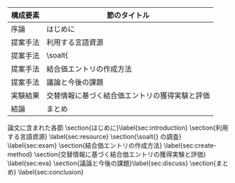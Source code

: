 構成要素 | 節のタイトル
 --- | --- 
序論 | はじめに
提案手法 | 利用する言語資源
提案手法 | \soalt{
提案手法 | 結合価エントリの作成方法
提案手法 | 議論と今後の課題
実験結果 | 交替情報に基づく結合価エントリの獲得実験と評価
結論 | まとめ

論文に含まれた各節
\section{はじめに}\label{sec:introduction}
\section{利用する言語資源} \label{sec:resource}
\section{\soalt{} の調査} \label{sec:exam}
\section{結合価エントリの作成方法} \label{sec:create-method}
\section{交替情報に基づく結合価エントリの獲得実験と評価} \label{sec:eva}
\section{議論と今後の課題}\label{sec:discuss}
\section{まとめ} \label{sec:conclusion}
